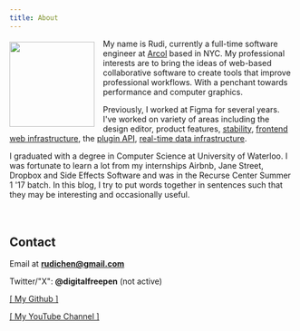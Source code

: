 ```yaml
---
title: About
---
```


<img src="/images/profile_pic.jpg" style="float: left; margin: 5px 15px 0px 0px;" width="150" />

My name is Rudi, currently a full-time software engineer at [Arcol](https://www.arcol.io/) based in NYC. My professional interests are to bring the ideas of web-based collaborative software to create tools that improve professional workflows. With a penchant towards performance and computer graphics.

Previously, I worked at Figma for several years. I've worked on variety of areas including the design editor, product features, [stability](https://www.figma.com/blog/behind-the-feature-autosave/), [frontend web infrastructure](https://www.figma.com/blog/inside-figma-a-case-study-on-strict-null-checks/), the [plugin API](https://www.figma.com/blog/how-we-built-the-figma-plugin-system/), [real-time data infrastructure](https://www.figma.com/blog/livegraph-real-time-data-fetching-at-figma/).

I graduated with a degree in Computer Science at University of Waterloo. I was fortunate to learn a lot from my internships Airbnb, Jane Street, Dropbox and Side Effects Software and was in the Recurse Center Summer 1 '17 batch. In this blog, I try to put words together in sentences such that they may be interesting and occasionally useful.

<div class="rc-scout" style="height: 20px"></div>
<script async defer src="https://www.recurse-scout.com/loader.js?t=034547b553d5c90c69cd181cc8edd7ed"></script>

Contact
-------

Email at **rudichen@gmail.com**

Twitter/"X": **@digitalfreepen** (not active)

<a href="https://github.com/rudi-c" target="_blank">[ My Github ]</a>

<a href="https://www.youtube.com/user/Advecticity" target="_blank">[ My YouTube Channel ]</a>


